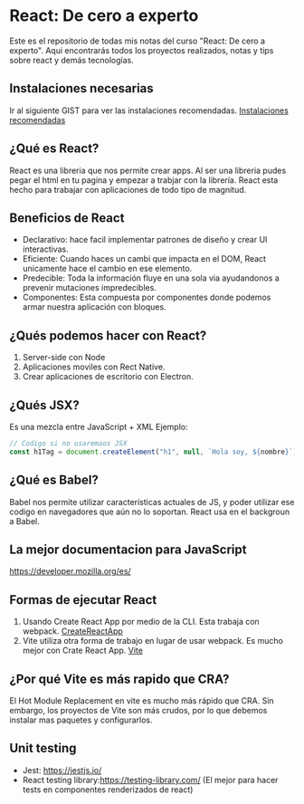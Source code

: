 # React: De cero a experto

Este es el repositorio de todas mis notas del curso "React: De cero a experto". Aqui encontrarás todos los proyectos realizados, notas y tips sobre react y demás tecnologías.

## Instalaciones necesarias

Ir al siguiente GIST para ver las instalaciones recomendadas.
[Instalaciones recomendadas](https://gist.github.com/Klerith/4a4abfd88a88b2d1f16efd95 "Instalaciones recomendadas")

## ¿Qué es React?

React es una libreria que nos permite crear apps. Al ser una libreria pudes pegar el html en tu pagina y empezar a trabjar con la librería.
React esta hecho para trabajar con aplicaciones de todo tipo de magnitud.

## Beneficios de React

- Declarativo: hace facil implementar patrones de diseño y crear UI interactivas.
- Eficiente: Cuando haces un cambi que impacta en el DOM, React unicamente hace el cambio en ese elemento.
- Predecible: Toda la información fluye en una sola via ayudandonos a prevenir mutaciones impredecibles.
- Componentes: Esta compuesta por componentes donde podemos armar nuestra aplicación con bloques.

## ¿Qués podemos hacer con React?

1. Server-side con Node
2. Aplicaciones moviles con Rect Native.
3. Crear aplicaciones de escritorio con Electron.

## ¿Qués JSX?

Es una mezcla entre JavaScript + XML
Ejemplo:

```javascript
// Codigo si no usaremaos JSX
const h1Tag = document.createElement("h1", null, `Hola soy, ${nombre}`);
```

## ¿Qué es Babel?

Babel nos permite utilizar características actuales de JS, y poder utilizar ese codigo en navegadores que aún no lo soportan.
React usa en el backgroun a Babel.

## La mejor documentacion para JavaScript

https://developer.mozilla.org/es/

## Formas de ejecutar React

1. Usando Create React App por medio de la CLI. Esta trabaja con webpack. [CreateReactApp](https://create-react-app.dev/ "Create React app")
2. Vite utiliza otra forma de trabajo en lugar de usar webpack. Es mucho mejor con Crate React App. [Vite](https://vitejs.dev/ "Vite")

## ¿Por qué Vite es más rapido que CRA?

El Hot Module Replacement en vite es mucho más rápido que CRA. Sin embargo, los proyectos de Vite son más crudos, por lo que debemos instalar mas paquetes y configurarlos.

## Unit testing

- Jest: https://jestjs.io/
- React testing library:https://testing-library.com/ (El mejor para hacer tests en componentes renderizados de react)
